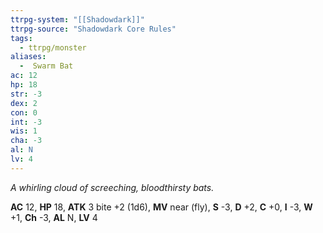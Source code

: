 ```yaml
---
ttrpg-system: "[[Shadowdark]]"
ttrpg-source: "Shadowdark Core Rules"
tags:
  - ttrpg/monster
aliases:
  -  Swarm Bat
ac: 12
hp: 18
str: -3
dex: 2
con: 0
int: -3
wis: 1
cha: -3
al: N
lv: 4
---
```


_A whirling cloud of screeching, bloodthirsty bats._

**AC** 12, **HP** 18, **ATK** 3 bite +2 (1d6), **MV** near (fly), **S** -3, **D** +2, **C** +0, **I** -3, **W** +1, **Ch** -3, **AL** N, **LV** 4


